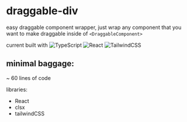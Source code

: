 # draggable-div
easy draggable component wrapper, just wrap any component that you want to make draggable inside of `<DraggableComponent>`

current built with ![TypeScript](https://img.shields.io/badge/TypeScript-007ACC?style=for-the-badge&logo=typescript&logoColor=white)
![React](https://img.shields.io/badge/React-20232A?style=for-the-badge&logo=react&logoColor=61DAFB)
![TailwindCSS](https://img.shields.io/badge/Tailwind_CSS-38B2AC?style=for-the-badge&logo=tailwind-css&logoColor=white)

## minimal baggage:
~ 60 lines of code

libraries:
- React
- clsx
- tailwindCSS
